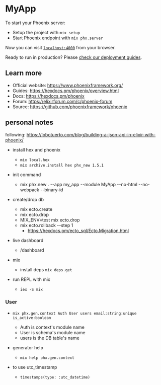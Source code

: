 # MyApp

To start your Phoenix server:

  * Setup the project with `mix setup`
  * Start Phoenix endpoint with `mix phx.server`

Now you can visit [`localhost:4000`](http://localhost:4000) from your browser.

Ready to run in production? Please [check our deployment guides](https://hexdocs.pm/phoenix/deployment.html).

## Learn more

  * Official website: https://www.phoenixframework.org/
  * Guides: https://hexdocs.pm/phoenix/overview.html
  * Docs: https://hexdocs.pm/phoenix
  * Forum: https://elixirforum.com/c/phoenix-forum
  * Source: https://github.com/phoenixframework/phoenix

## personal notes

following: https://lobotuerto.com/blog/building-a-json-api-in-elixir-with-phoenix/

- install hex and phoenix
  - `mix local.hex`
  - `mix archive.install hex phx_new 1.5.1`

- init command
  - mix phx.new . --app my_app --module MyApp --no-html --no-webpack --binary-id

- create/drop db
  - mix ecto.create
  - mix ecto.drop
  - MIX_ENV=test mix ecto.drop
  - mix ecto.rollback --step 1
    - https://hexdocs.pm/ecto_sql/Ecto.Migration.html

- live dashboard
  - /dashboard

- mix
  - install deps `mix deps.get`  

- run REPL with mix
  - `iex -S mix`

### User

- `mix phx.gen.context Auth User users email:string:unique is_active:boolean`
  - Auth is context's module name
  - User is schema's module name
  - users is the DB table's name
 
- generator help
  - `mix help phx.gen.context`

- to use utc_timestamp
  - `timestamps(type: :utc_datetime)`

